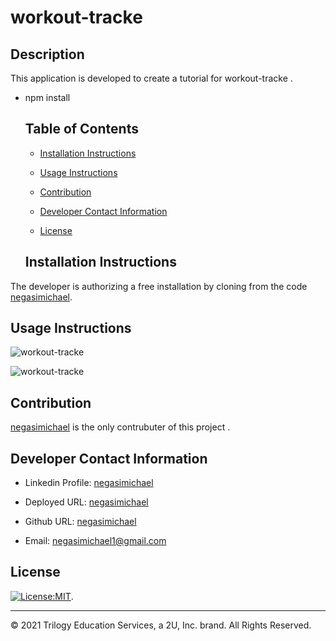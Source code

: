 # workout-tracke

## Description
This application is developed to create a tutorial for workout-tracke .


* npm install


   ## Table of Contents
   * [Installation Instructions](#installation-instructions)
   
   * [Usage Instructions](#usage-instructions)
   
   * [Contribution](#contribution)
   
   * [Developer Contact Information](#Developer-Contact-Information)
     
  * [License](#license)


  ## Installation Instructions
The developer is authorizing a free installation by cloning from the code [negasimichael](https://github.com/negasimichael/workout-tracke).
   
   ## Usage Instructions
   

![workout-tracke](./public/Assets/Images/traker.png)

![workout-tracke](./public/assets/Images/p2.png)



## Contribution
  [negasimichael](https://github.com/negasimichael/workout-tracke) is the only contrubuter of this project .

   ## Developer Contact Information
  * Linkedin Profile: [negasimichael](https://www.linkedin.com/feed/)
  * Deployed URL: [negasimichael](#)
  * Github URL: [negasimichael](https://github.com/negasimichael/workout-tracke)

  * Email: negasimichael1@gmail.com
  
## License
   [![License:MIT](https://img.shields.io/badge/License-MIT-yellow.svg)](https://opensource.org/licenses/MIT).
 
 ------------------------------------------------------------------------------
© 2021 Trilogy Education Services, a 2U, Inc. brand. All Rights Reserved.
